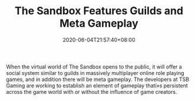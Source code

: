 ﻿---
title: "The Sandbox Features Guilds and Meta Gameplay"
date: 2020-06-04T21:57:40+08:00
lastmod: 2020-06-04T16:45:40+08:00
draft: false
authors: ["Questa"]
description: "When the virtual world of The Sandbox opens to the public, it will offer a social system similar to guilds in massively multiplayer online role playing games, and in addition there will be meta gameplay. The developers at TSB Gaming are working to establish an element of gameplay thatí»s persistent across the game world with or without the influence of game creators."
featuredImage: "the-sandbox-features-guilds-and-meta-gameplay.jpg"
tags: ["Virtual World","Play to Earn"]
categories: ["news"]
news: ["Virtual World"]
weight: 
lightgallery: true
pinned: false
recommend: false
recommend1: false
---

When the virtual world of The Sandbox opens to the public, it will offer a social system similar to guilds in massively multiplayer online role playing games, and in addition there will be meta gameplay. The developers at TSB Gaming are working to establish an element of gameplay thatí»s persistent across the game world with or without the influence of game creators.

<!--more-->

